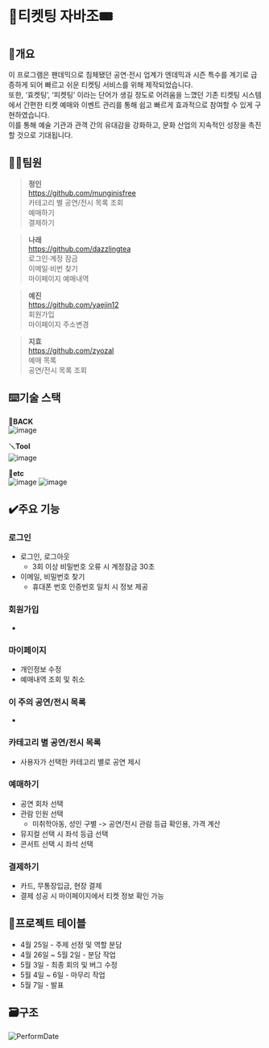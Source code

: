 # 🎫티켓팅 자바조🎟


## 📄개요
이 프로그램은 팬데믹으로 침체됐던 공연·전시 업계가 엔데믹과 시즌 특수를 계기로 급증하게 되어 빠르고 쉬운 티켓팅 서비스를 위해 제작되었습니다.<br>
또한, ‘효켓팅’, ‘피켓팅’ 이라는 단어가 생길 정도로 어려움을 느꼈던 기존 티켓팅 시스템에서 간편한 티켓 예매와 이벤트 관리를 통해 쉽고 빠르게 효과적으로 참여할 수 있게 구현하였습니다.<br>
이를 통해 예술 기관과 관객 간의 유대감을 강화하고, 문화 산업의 지속적인 성장을 촉진할 것으로 기대됩니다.

## 🧑‍💻팀원

> **정인** <br>
> https://github.com/munginisfree <br>
> 카테고리 별 공연/전시 목록 조회 <br>
> 예매하기 <br>
> 결제하기 <br>

> **나래** <br>
> https://github.com/dazzlingtea <br>
> 로그인·계정 잠금 <br>
> 이메일·비번 찾기 <br>
> 마이페이지 예매내역 <br>

> **예진** <br>
> https://github.com/yaejin12 <br>
> 회원가입 <br>
> 마이페이지 주소변경<br>

> **지효** <br>
> https://github.com/zyozal <br>
> 예매 목록 <br>
> 공연/전시 목록 조회 <br>

## ⌨️기술 스택
🔧**BACK** <br>
![image](https://camo.githubusercontent.com/62a1bdf0e068235d4517aa6be7f60b95734f40a0aa188faf6b4323f317088786/68747470733a2f2f696d672e736869656c64732e696f2f62616467652f4a6176612d2532334544384230302e7376673f7374796c653d666c61742d737175617265266c6f676f3d6f70656e6a646b266c6f676f436f6c6f723d7768697465)

🪛**Tool** <br>
![image](https://camo.githubusercontent.com/e20c0b2e0697e1c030064a26d5fcf7e50d84cb87806cb2c59d5d53c3bf504d92/68747470733a2f2f696d672e736869656c64732e696f2f62616467652f496e74656c6c694a494445412d3030303030302e7376673f7374796c653d666c61742d737175617265266c6f676f3d696e74656c6c696a2d69646561266c6f676f436f6c6f723d7768697465)

🔩**etc** <br>
![image](https://camo.githubusercontent.com/416d64144788af573a0c74b0fbecf34c58dfffd77e264546b2fbcdcd0ee9c8d9/68747470733a2f2f696d672e736869656c64732e696f2f62616467652f4769742d4630353033323f7374796c653d666c61742d737175617265266c6f676f3d676974266c6f676f436f6c6f723d7768697465)
![image](https://camo.githubusercontent.com/bb2afe09fad1cc5aff2c77fda1c4baac343806b13f938c9b9c466f99cf91d636/68747470733a2f2f696d672e736869656c64732e696f2f62616467652f4769744875622d3138313731373f7374796c653d666c61742d737175617265266c6f676f3d476974487562266c6f676f436f6c6f723d7768697465) 

## ✔️주요 기능
### 로그인
- 로그인, 로그아웃
    - 3회 이상 비밀번호 오류 시 계정잠금 30초
- 이메일, 비밀번호 찾기
    - 휴대폰 번호 인증번호 일치 시 정보 제공
### 회원가입
-
### 마이페이지
- 개인정보 수정
- 예매내역 조회 및 취소
### 이 주의 공연/전시 목록
-
### 카테고리 별 공연/전시 목록
- 사용자가 선택한 카테고리 별로 공연 제시
  
### 예매하기
- 공연 회차 선택
- 관람 인원 선택
  - 미취학아동, 성인 구별 -> 공연/전시 관람 등급 확인용, 가격 계산
- 뮤지컬 선택 시 좌석 등급 선택
- 콘서트 선택 시 좌석 선택
### 결제하기
- 카드, 무통장입금, 현장 결제
- 결제 성공 시 마이페이지에서 티켓 정보 확인 가능


## 📅프로젝트 테이블
- 4월 25일 - 주제 선정 및 역할 분담
- 4월 26일 ~ 5월 2일 - 분담 작업
- 5월 3일 - 최종 회의 및 버그 수정
- 5월 4일 ~ 6일 - 마무리 작업
- 5월 7일 - 발표

## 🗃️구조


![PerformDate](https://github.com/JavaTeamProjectTeam2/TicketingProject/assets/157199245/f9a1b029-2630-4444-9157-1db2b795274a)
